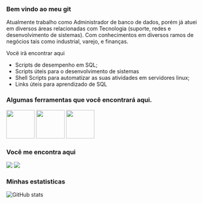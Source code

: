 ### Bem vindo ao meu git
Atualmente trabalho como Administrador de banco de dados, porém já atuei em diversos áreas relacionadas com Tecnologia (suporte, redes e desenvolvimento de sistemas).
Com conhecimentos em diversos ramos de negócios tais como industrial, varejo, e finanças.

Vocë irã encontrar aqui
- Scripts de desempenho em SQL;
- Scripts úteis para o desenvolvimento de sistemas
- Shell Scripts para automatizar as suas atividades em servidores linux;
- Links úteis para aprendizado de SQL

### Algumas ferramentas que você encontrará aqui.

<div style="display: inline">
   <img width='75' height='75' src="https://cdn.jsdelivr.net/gh/devicons/devicon/icons/postgresql/postgresql-original-wordmark.svg" />
   <img width='75' height='75' src="https://cdn.jsdelivr.net/gh/devicons/devicon/icons/microsoftsqlserver/microsoftsqlserver-plain.svg" />
   <img width='75' height='75' src="https://cdn.jsdelivr.net/gh/devicons/devicon/icons/oracle/oracle-original.svg" />
</div>

### Você me encontra aqui
<div style="display: inline">
   <a href="https://github.com/TatoSousa"><img src='https://img.shields.io/badge/github-%23121011.svg?style=for-the-badge&logo=github&logoColor=white' /></a>
   <a href="https://www.linkedin.com/in/edersousa/"><img src='https://img.shields.io/badge/linkedin-%230077B5.svg?style=for-the-badge&logo=linkedin&logoColor=white)' /></a>
</div>

### Minhas estatisticas
![GitHub stats](https://github-readme-stats.vercel.app/api?username=TatoSousa&show_icons=true)  
